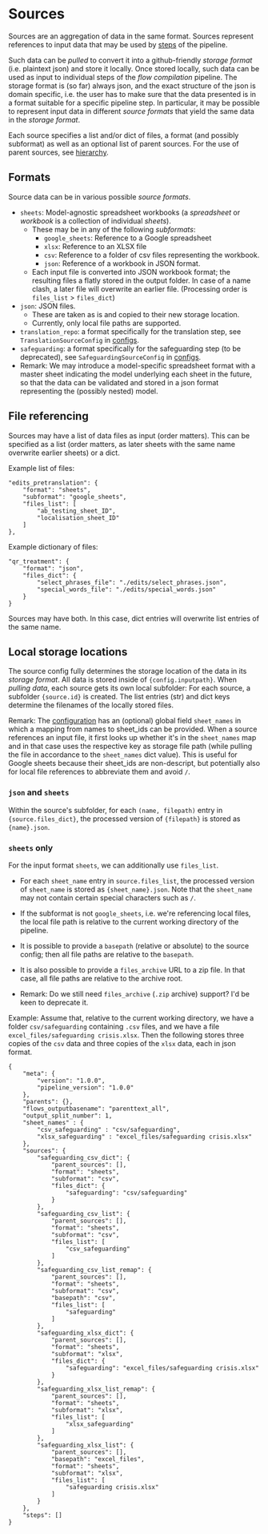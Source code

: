 # Sources

Sources are an aggregation of data in the same format. Sources represent references to input data that may be used by [steps] of the pipeline.

Such data can be *pulled* to convert it into a github-friendly *storage format* (i.e. plaintext json) and store it locally. Once stored locally, such data can be used as input to individual steps of the *flow compilation* pipeline. The storage format is (so far) always json, and the exact structure of the json is domain specific, i.e. the user has to make sure that the data presented is in a format suitable for a specific pipeline step. In particular, it may be possible to represent input data in different *source formats* that yield the same data in the *storage format*.

Each source specifies a list and/or dict of files, a format (and possibly subformat) as well as an optional list of parent sources. For the use of parent sources, see [hierarchy].

## Formats

Source data can be in various possible *source formats*. 

- `sheets`: Model-agnostic spreadsheet workbooks (a *spreadsheet* or *workbook* is a collection of individual *sheets*).
    - These may be in any of the following *subformats*:
        - `google_sheets`: Reference to a Google spreadsheet
        - `xlsx`: Reference to an XLSX file
        - `csv`: Reference to a folder of csv files representing the workbook.
        - `json`: Reference of a workbook in JSON format.
    - Each input file is converted into JSON workbook format; the resulting files a flatly stored in the output folder. In case of a name clash, a later file will overwrite an earlier file. (Processing order is `files_list` > `files_dict`)
- `json`: JSON files.
    - These are taken as is and copied to their new storage location.
    - Currently, only local file paths are supported.
- `translation_repo`: a format specifically for the translation step, see `TranslationSourceConfig` in [configs].
- `safeguarding`: a format specifically for the safeguarding step (to be deprecated), see `SafeguardingSourceConfig` in [configs].
- Remark: We may introduce a model-specific spreadsheet format with a master sheet indicating the model underlying each sheet in the future, so that the data can be validated and stored in a json format representing the (possibly nested) model.

## File referencing

Sources may have a list of data files as input (order matters). This can be specified as a list (order matters, as later sheets with the same name overwrite earlier sheets) or a dict.

Example list of files:

```
"edits_pretranslation": {
    "format": "sheets",
    "subformat": "google_sheets",
    "files_list": [
        "ab_testing_sheet_ID",
        "localisation_sheet_ID"
    ]
},
```

Example dictionary of files:

```
"qr_treatment": {
    "format": "json",
    "files_dict": {
        "select_phrases_file": "./edits/select_phrases.json",
        "special_words_file": "./edits/special_words.json"
    }
}
```

Sources may have both. In this case, dict entries will overwrite list entries of the same name.

## Local storage locations

The source config fully determines the storage location of the data in its *storage format*. All data is stored inside of `{config.inputpath}`. When *pulling data*, each source gets its own local subfolder: For each source, a subfolder `{source.id}` is created. The list entries (str) and dict keys determine the filenames of the locally stored files.

Remark: The [configuration] has an (optional) global field `sheet_names` in which a mapping from names to sheet_ids can be provided. When a source references an input file, it first looks up whether it's in the `sheet_names` map and in that case uses the respective key as storage file path (while pulling the file in accordance to the `sheet_names` dict value). This is useful for Google sheets because their sheet_ids are non-descript, but potentially also for local file references to abbreviate them and avoid `/`.


### `json` and `sheets`

Within the source's subfolder, for each `(name, filepath)` entry in `{source.files_dict}`, the processed version of `{filepath}` is stored as `{name}.json`.

### `sheets` only

For the input format `sheets`, we can additionally use `files_list`.

- For each `sheet_name` entry in `source.files_list`, the processed version of `sheet_name` is stored as `{sheet_name}.json`. Note that the `sheet_name` may not contain certain special characters such as `/`.
- If the subformat is not `google_sheets`, i.e. we're referencing local files, the local file path is relative to the current working directory of the pipeline.
- It is possible to provide a `basepath` (relative or absolute) to the source config; then all file paths are relative to the `basepath`.
- It is also possible to provide a `files_archive` URL to a zip file. In that case, all file paths are relative to the archive root.

- Remark: Do we still need `files_archive` (`.zip` archive) support? I'd be keen to deprecate it.

Example: Assume that, relative to the current working directory, we have a folder `csv/safeguarding` containing `.csv` files, and we have a file `excel_files/safeguarding crisis.xlsx`. Then the following stores three copies of the `csv` data and three copies of the `xlsx` data, each in json format.

```
{
    "meta": {
        "version": "1.0.0",
        "pipeline_version": "1.0.0"
    },
    "parents": {},
    "flows_outputbasename": "parenttext_all",
    "output_split_number": 1,
    "sheet_names" : {
        "csv_safeguarding" : "csv/safeguarding",
        "xlsx_safeguarding" : "excel_files/safeguarding crisis.xlsx"
    },
    "sources": {
        "safeguarding_csv_dict": {
            "parent_sources": [],
            "format": "sheets",
            "subformat": "csv",
            "files_dict": {
                "safeguarding": "csv/safeguarding"
            }
        },
        "safeguarding_csv_list": {
            "parent_sources": [],
            "format": "sheets",
            "subformat": "csv",
            "files_list": [
                "csv_safeguarding"
            ]
        },
        "safeguarding_csv_list_remap": {
            "parent_sources": [],
            "format": "sheets",
            "subformat": "csv",
            "basepath": "csv",
            "files_list": [
                "safeguarding"
            ]
        },
        "safeguarding_xlsx_dict": {
            "parent_sources": [],
            "format": "sheets",
            "subformat": "xlsx",
            "files_dict": {
                "safeguarding": "excel_files/safeguarding crisis.xlsx"
            }
        },
        "safeguarding_xlsx_list_remap": {
            "parent_sources": [],
            "format": "sheets",
            "subformat": "xlsx",
            "files_list": [
                "xlsx_safeguarding"
            ]
        },
        "safeguarding_xlsx_list": {
            "parent_sources": [],
            "basepath": "excel_files",
            "format": "sheets",
            "subformat": "xlsx",
            "files_list": [
                "safeguarding crisis.xlsx"
            ]
        }
    },
    "steps": []
}
```

[configs]: ../src/parenttext_pipeline/configs.py
[configuration]: configuration.md
[steps]: steps.md
[hierarchy]: hierarchy.md
